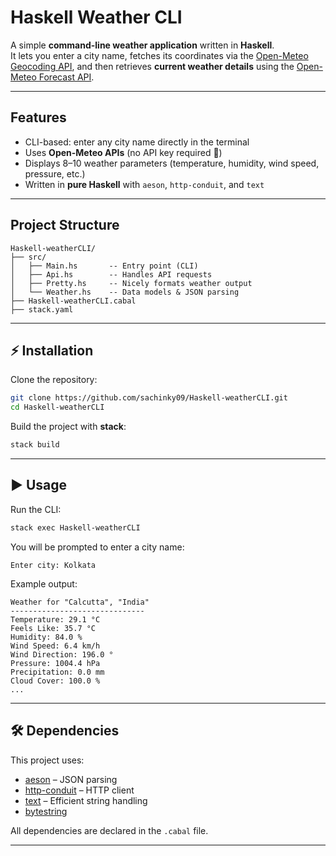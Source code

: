 #  Haskell Weather CLI  

A simple **command-line weather application** written in **Haskell**.  
It lets you enter a city name, fetches its coordinates via the [Open-Meteo Geocoding API](https://open-meteo.com/), and then retrieves **current weather details** using the [Open-Meteo Forecast API](https://open-meteo.com/).  

---

##  Features
- CLI-based: enter any city name directly in the terminal  
- Uses **Open-Meteo APIs** (no API key required 🚀)  
- Displays 8–10 weather parameters (temperature, humidity, wind speed, pressure, etc.)  
- Written in **pure Haskell** with `aeson`, `http-conduit`, and `text`  

---

##  Project Structure
```
Haskell-weatherCLI/
├── src/
│   ├── Main.hs       -- Entry point (CLI)
│   ├── Api.hs        -- Handles API requests
│   ├── Pretty.hs     -- Nicely formats weather output
│   └── Weather.hs    -- Data models & JSON parsing
├── Haskell-weatherCLI.cabal
├── stack.yaml
```

---

## ⚡ Installation

Clone the repository:

```bash
git clone https://github.com/sachinky09/Haskell-weatherCLI.git
cd Haskell-weatherCLI
```

Build the project with **stack**:

```bash
stack build
```

---

## ▶ Usage

Run the CLI:

```bash
stack exec Haskell-weatherCLI
```

You will be prompted to enter a city name:

```
Enter city: Kolkata
```

Example output:

```
Weather for "Calcutta", "India"
------------------------------
Temperature: 29.1 °C
Feels Like: 35.7 °C
Humidity: 84.0 %
Wind Speed: 6.4 km/h
Wind Direction: 196.0 °
Pressure: 1004.4 hPa
Precipitation: 0.0 mm
Cloud Cover: 100.0 %
...
```

---

## 🛠️ Dependencies
This project uses:
- [aeson](https://hackage.haskell.org/package/aeson) – JSON parsing
- [http-conduit](https://hackage.haskell.org/package/http-conduit) – HTTP client
- [text](https://hackage.haskell.org/package/text) – Efficient string handling
- [bytestring](https://hackage.haskell.org/package/bytestring)

All dependencies are declared in the `.cabal` file.  

---